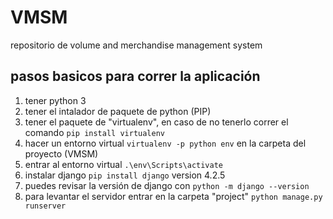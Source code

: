 # VMSM
repositorio de volume and merchandise management system

## pasos basicos para correr la aplicación

1. tener python 3
3. tener el intalador de paquete de python (PIP)
4. tener el paquete de "virtualenv", en caso de no tenerlo correr el comando `pip install virtualenv`
5. hacer un entorno virtual `virtualenv -p python env` en la carpeta del proyecto (VMSM)
6. entrar al entorno virtual `.\env\Scripts\activate`
7. instalar django `pip install django` version 4.2.5
8. puedes revisar la versión de django con `python -m django --version`
9. para levantar el servidor entrar en la carpeta "project" `python manage.py runserver`
